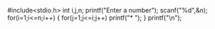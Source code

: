 #include<stdio.h>
int i,j,n;
printf("Enter a number");
scanf("%d",&n);
for(i=1;i<=n;i++)
{
for(j=1;j<=i;j++)
printf("* ");
}
printf("\n");
